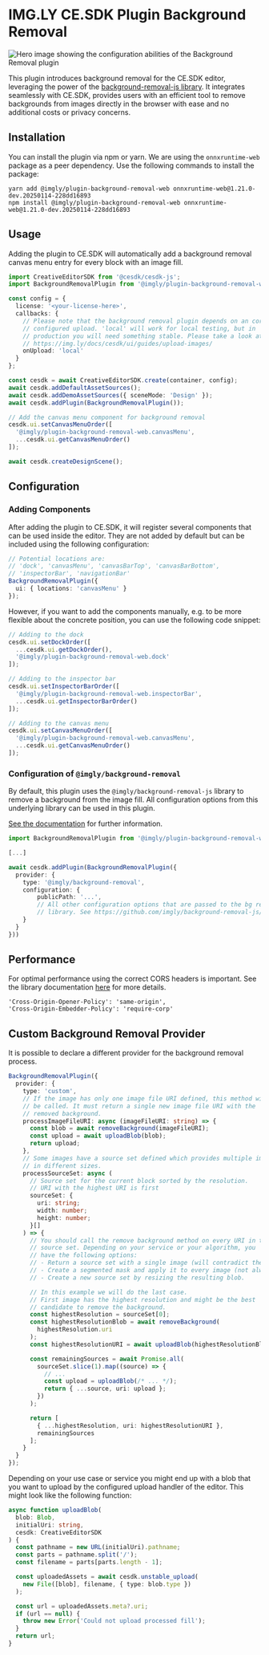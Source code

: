 # IMG.LY CE.SDK Plugin Background Removal

![Hero image showing the configuration abilities of the Background Removal plugin](https://img.ly/static/plugins/background-removal/gh-repo-header.jpg)

This plugin introduces background removal for the CE.SDK editor, leveraging the power of the [background-removal-js library](https://github.com/imgly/background-removal-js). It integrates seamlessly with CE.SDK, provides users with an efficient tool to remove backgrounds from images directly in the browser with ease and no additional costs or privacy concerns.

## Installation

You can install the plugin via npm or yarn. We are using the `onnxruntime-web` package as a peer dependency.
Use the following commands to install the package:

```
yarn add @imgly/plugin-background-removal-web onnxruntime-web@1.21.0-dev.20250114-228dd16893
npm install @imgly/plugin-background-removal-web onnxruntime-web@1.21.0-dev.20250114-228dd16893
```

## Usage

Adding the plugin to CE.SDK will automatically add a background removal
canvas menu entry for every block with an image fill.

```typescript
import CreativeEditorSDK from '@cesdk/cesdk-js';
import BackgroundRemovalPlugin from '@imgly/plugin-background-removal-web';

const config = {
  license: '<your-license-here>',
  callbacks: {
    // Please note that the background removal plugin depends on an correctly
    // configured upload. 'local' will work for local testing, but in
    // production you will need something stable. Please take a look at:
    // https://img.ly/docs/cesdk/ui/guides/upload-images/
    onUpload: 'local'
  }
};

const cesdk = await CreativeEditorSDK.create(container, config);
await cesdk.addDefaultAssetSources();
await cesdk.addDemoAssetSources({ sceneMode: 'Design' });
await cesdk.addPlugin(BackgroundRemovalPlugin());

// Add the canvas menu component for background removal
cesdk.ui.setCanvasMenuOrder([
  '@imgly/plugin-background-removal-web.canvasMenu',
  ...cesdk.ui.getCanvasMenuOrder()
]);

await cesdk.createDesignScene();
```

## Configuration

### Adding Components

After adding the plugin to CE.SDK, it will register several components that can be
used inside the editor. They are not added by default but can be included
using the following configuration:

```typescript
// Potential locations are:
// 'dock', 'canvasMenu', 'canvasBarTop', 'canvasBarBottom',
// 'inspectorBar', 'navigationBar'
BackgroundRemovalPlugin({
  ui: { locations: 'canvasMenu' }
});
```

However, if you want to add the components manually, e.g. to be more flexible about the concrete position, you can use the following code snippet:

```typescript
// Adding to the dock
cesdk.ui.setDockOrder([
  ...cesdk.ui.getDockOrder(),
  '@imgly/plugin-background-removal-web.dock'
]);

// Adding to the inspector bar
cesdk.ui.setInspectorBarOrder([
  '@imgly/plugin-background-removal-web.inspectorBar',
  ...cesdk.ui.getInspectorBarOrder()
]);

// Adding to the canvas menu
cesdk.ui.setCanvasMenuOrder([
  '@imgly/plugin-background-removal-web.canvasMenu',
  ...cesdk.ui.getCanvasMenuOrder()
]);
```

### Configuration of `@imgly/background-removal`

By default, this plugin uses the `@imgly/background-removal-js` library to remove
a background from the image fill. All configuration options from this underlying
library can be used in this plugin.

[See the documentation](https://github.com/imgly/background-removal-js/tree/main/packages/web#advanced-configuration) for further information.

```typescript
import BackgroundRemovalPlugin from '@imgly/plugin-background-removal-web';

[...]

await cesdk.addPlugin(BackgroundRemovalPlugin({
  provider: {
    type: '@imgly/background-removal',
    configuration: {
        publicPath: '...',
        // All other configuration options that are passed to the bg removal
        // library. See https://github.com/imgly/background-removal-js/tree/main/packages/web#advanced-configuration
    }
  }
}))

```

## Performance

For optimal performance using the correct CORS headers is important. See the library documentation [here](https://github.com/imgly/background-removal-js/tree/main/packages/web#performance) for more details.

```
'Cross-Origin-Opener-Policy': 'same-origin',
'Cross-Origin-Embedder-Policy': 'require-corp'
```

## Custom Background Removal Provider

It is possible to declare a different provider for the background removal process.

```typescript
BackgroundRemovalPlugin({
  provider: {
    type: 'custom',
    // If the image has only one image file URI defined, this method will
    // be called. It must return a single new image file URI with the
    // removed background.
    processImageFileURI: async (imageFileURI: string) => {
      const blob = await removeBackground(imageFileURI);
      const upload = await uploadBlob(blob);
      return upload;
    },
    // Some images have a source set defined which provides multiple images
    // in different sizes.
    processSourceSet: async (
      // Source set for the current block sorted by the resolution.
      // URI with the highest URI is first
      sourceSet: {
        uri: string;
        width: number;
        height: number;
      }[]
    ) => {
      // You should call the remove background method on every URI in the
      // source set. Depending on your service or your algorithm, you
      // have the following options:
      // - Return a source set with a single image (will contradict the use-case of source sets and degrades the user experience)
      // - Create a segmented mask and apply it to every image (not always available)
      // - Create a new source set by resizing the resulting blob.

      // In this example we will do the last case.
      // First image has the highest resolution and might be the best
      // candidate to remove the background.
      const highestResolution = sourceSet[0];
      const highestResolutionBlob = await removeBackground(
        highestResolution.uri
      );
      const highestResolutionURI = await uploadBlob(highestResolutionBlob);

      const remainingSources = await Promise.all(
        sourceSet.slice(1).map((source) => {
          // ...
          const upload = uploadBlob(/* ... */);
          return { ...source, uri: upload };
        })
      );

      return [
        { ...highestResolution, uri: highestResolutionURI },
        remainingSources
      ];
    }
  }
});
```

Depending on your use case or service you might end up with a blob that you want to upload by the
configured upload handler of the editor. This might look like the following function:

```typescript
async function uploadBlob(
  blob: Blob,
  initialUri: string,
  cesdk: CreativeEditorSDK
) {
  const pathname = new URL(initialUri).pathname;
  const parts = pathname.split('/');
  const filename = parts[parts.length - 1];

  const uploadedAssets = await cesdk.unstable_upload(
    new File([blob], filename, { type: blob.type })
  );

  const url = uploadedAssets.meta?.uri;
  if (url == null) {
    throw new Error('Could not upload processed fill');
  }
  return url;
}
```
